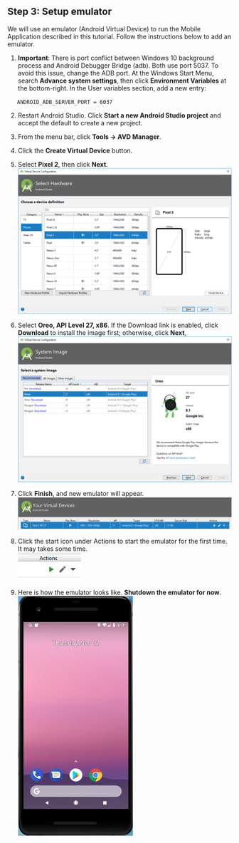 ## Step 3:  Setup emulator

We will use an emulator (Android Virtual Device) to run the Mobile Application described in this tutorial.  Follow the instructions below to add an emulator.  

1.	**Important**:  There is port conflict between Windows 10 background process and Android Debugger Bridge (adb).  Both use port 5037.  To avoid this issue, change the ADB port.  At the Windows Start Menu, search **Advance system settings**, then click **Environment Variables** at the bottom-right.  In the User variables section, add a new entry:  

```
   ANDROID_ADB_SERVER_PORT = 6037
```

2.	Restart Android Studio.  Click **Start a new Android Studio project** and accept the default to create a new project.  

3.	From the menu bar, click **Tools -> AVD Manager**.  
  
4.	Click the **Create Virtual Device** button.  

5.	Select **Pixel 2**, then click **Next**.  
![s7a](./imgs/s7a.png)  

6.	Select **Oreo, API Level 27, x86**.  If the Download link is enabled, click **Download** to install the image first; otherwise, click **Next**,  
![s7b](./imgs/s7b.png)  

7.	Click **Finish**, and new emulator will appear.  
![s7c](./imgs/s7c.png)  

8.	Click the start icon under Actions to start the emulator for the first time.  It may takes some time.  
![s7d](./imgs/s7d.png)  

9.	Here is how the emulator looks like.  **Shutdown the emulator for now**.  
![s7e](./imgs/s7e.png)  

  
